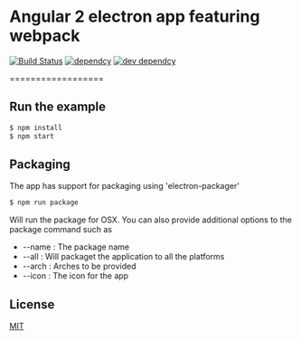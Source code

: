 # Angular 2 electron app featuring webpack

[![Build Status](https://travis-ci.org/simplefatty/Angular2-electron-quick-start.svg?branch=master)](https://travis-ci.org/simplefatty/Angular2-electron-quick-start)
[![dependcy](https://david-dm.org/simplefatty/Angular2-electron-quick-start.svg)](https://david-dm.org/simplefatty/Angular2-electron-quick-start)
[![dev dependcy](https://david-dm.org/simplefatty/Angular2-electron-quick-start/dev-status.svg)](https://david-dm.org/simplefatty/Angular2-electron-quick-start?type=dev)

==================
## Run the example

```bash
$ npm install
$ npm start
```

## Packaging

The app has support for packaging using 'electron-packager'

```bash
$ npm run package
```

Will run the package for OSX. You can also provide additional options to the package command such as

*  --name : The package name
*  --all : Will packaget the application to all the platforms
*  --arch : Arches to be provided
*  --icon : The icon for the app

## License

[MIT]

[Webpack]: http://webpack.github.io
[MIT]: http://markdalgleish.mit-license.org
[angular2]: http://angular.io
[electron]: http://electron.atom.io/
[ngrx]: https://github.com/ngrx/store
[material2]: https://github.com/angular/material2
[electron-packager]: https://github.com/electron-userland/electron-packager
